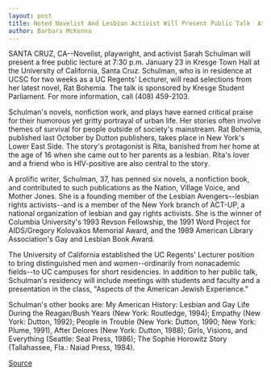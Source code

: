 ```yaml
---
layout: post
title: Noted Novelist And Lesbian Activist Will Present Public Talk  At UC Santa Cruz
author: Barbara McKenna
---
```


SANTA CRUZ, CA--Novelist, playwright, and activist Sarah Schulman  will present a free public lecture at 7:30 p.m. January 23 in Kresge  Town Hall at the University of California, Santa Cruz. Schulman, who  is in residence at UCSC for two weeks as a UC Regents' Lecturer,  will read selections from her latest novel, Rat Bohemia. The talk is  sponsored by Kresge Student Parliament. For more information, call  (408) 459-2103.

Schulman's novels, nonfiction work, and plays have earned  critical praise for their humorous yet gritty portrayal of urban life.  Her stories often involve themes of survival for people outside of  society's mainstream. Rat Bohemia, published last October by Dutton  publishers, takes place in New York's Lower East Side. The story's  protagonist is Rita, banished from her home at the age of 16 when  she came out to her parents as a lesbian. Rita's lover and a friend  who is HIV-positive are also central to the story.

A prolific writer, Schulman, 37, has penned six novels, a  nonfiction book, and contributed to such publications as the Nation,  Village Voice, and Mother Jones. She is a founding member of the  Lesbian Avengers--lesbian rights activists--and is a member of the  New York branch of ACT-UP, a national organization of lesbian and  gay rights activists. She is the winner of Columbia University's  1993 Revson Fellowship, the 1991 Word Project for AIDS/Gregory  Kolovakos Memorial Award, and the 1989 American Library  Association's Gay and Lesbian Book Award.

The University of California established the UC Regents'  Lecturer position to bring distinguished men and women--ordinarily  from nonacademic fields--to UC campuses for short residencies. In  addition to her public talk, Schulman's residency will include  meetings with students and faculty and a presentation in the class,  "Aspects of the American Jewish Experience."

Schulman's other books are: My American History: Lesbian and  Gay Life During the Reagan/Bush Years (New York: Routledge, 1994);  Empathy (New York: Dutton, 1992); People in Trouble (New York:  Dutton, 1990; New York: Plume, 1991), After Delores (New York:  Dutton, 1988); Girls, Visions, and Everything (Seattle: Seal Press,  1986); The Sophie Horowitz Story (Tallahassee, Fla.: Naiad Press,  1984).

[Source](http://www1.ucsc.edu/news_events/press_releases/archive/95-96/01-96/011096-Novelist_and_lesbia.html "Permalink to 011096-Novelist_and_lesbia")
